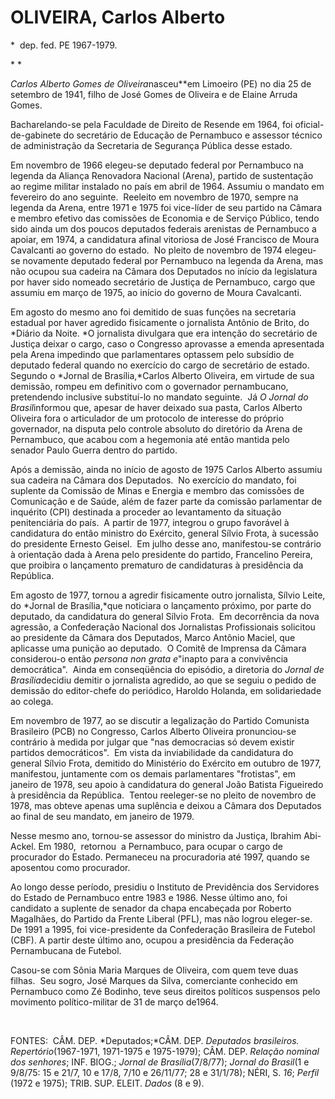 OLIVEIRA, Carlos Alberto  
==========================

\*  dep. fed. PE 1967-1979.

* *

*Carlos Alberto Gomes de Oliveira*nasceu**em Limoeiro (PE) no dia 25 de
setembro de 1941, filho de José Gomes de Oliveira e de Elaine Arruda
Gomes.

Bacharelando-se pela Faculdade de Direito de Resende em 1964, foi
oficial-de-gabinete do secretário de Educação de Pernambuco e assessor
técnico de administração da Secretaria de Segurança Pública desse
estado.

Em novembro de 1966 elegeu-se deputado federal por Pernambuco na legenda
da Aliança Renovadora Nacional (Arena), partido de sustentação ao regime
militar instalado no país em abril de 1964. Assumiu o mandato em
fevereiro do ano seguinte.  Reeleito em novembro de 1970, sempre na
legenda da Arena, entre 1971 e 1975 foi vice-líder de seu partido na
Câmara e membro efetivo das comissões de Economia e de Serviço Público,
tendo sido ainda um dos poucos deputados federais arenistas de
Pernambuco a apoiar, em 1974, a candidatura afinal vitoriosa de José
Francisco de Moura Cavalcanti ao governo do estado.  No pleito de
novembro de 1974 elegeu-se novamente deputado federal por Pernambuco na
legenda da Arena, mas não ocupou sua cadeira na Câmara dos Deputados no
início da legislatura por haver sido nomeado secretário de Justiça de
Pernambuco, cargo que assumiu em março de 1975, ao início do governo de
Moura Cavalcanti.

Em agosto do mesmo ano foi demitido de suas funções na secretaria
estadual por haver agredido fisicamente o jornalista Antônio de Brito,
do *Diário da Noite. *O jornalista divulgara que era intenção do
secretário de Justiça deixar o cargo, caso o Congresso aprovasse a
emenda apresentada pela Arena impedindo que parlamentares optassem pelo
subsídio de deputado federal quando no exercício do cargo de secretário
de estado.  Segundo o *Jornal de Brasília,*Carlos Alberto Oliveira, em
virtude de sua demissão, rompeu em definitivo com o governador
pernambucano, pretendendo inclusive substituí-lo no mandato seguinte. 
Já *O Jornal do Brasil*informou que, apesar de haver deixado sua pasta,
Carlos Alberto Oliveira fora o articulador de um protocolo de interesse
do próprio governador, na disputa pelo controle absoluto do diretório da
Arena de Pernambuco, que acabou com a hegemonia até então mantida pelo
senador Paulo Guerra dentro do partido.

Após a demissão, ainda no início de agosto de 1975 Carlos Alberto
assumiu sua cadeira na Câmara dos Deputados.  No exercício do mandato,
foi suplente da Comissão de Minas e Energia e membro das comissões de
Comunicação e de Saúde, além de fazer parte da comissão parlamentar de
inquérito (CPI) destinada a proceder ao levantamento da situação
penitenciária do país.  A partir de 1977, integrou o grupo favorável à
candidatura do então ministro do Exército, general Sílvio Frota, à
sucessão do presidente Ernesto Geisel.  Em julho desse ano,
manifestou-se contrário à orientação dada à Arena pelo presidente do
partido, Francelino Pereira, que proibira o lançamento prematuro de
candidaturas à presidência da República.

Em agosto de 1977, tornou a agredir fisicamente outro jornalista, Sílvio
Leite, do *Jornal de Brasília,*que noticiara o lançamento próximo, por
parte do deputado, da candidatura do general Sílvio Frota.  Em
decorrência da nova agressão, a Confederação Nacional dos Jornalistas
Profissionais solicitou ao presidente da Câmara dos Deputados, Marco
Antônio Maciel, que aplicasse uma punição ao deputado.  O Comitê de
Imprensa da Câmara considerou-o então *persona non grata e*"inapto para
a convivência democrática".  Ainda em conseqüência do episódio, a
diretoria do *Jornal de Brasília*decidiu demitir o jornalista agredido,
ao que se seguiu o pedido de demissão do editor-chefe do periódico,
Haroldo Holanda, em solidariedade ao colega.

Em novembro de 1977, ao se discutir a legalização do Partido Comunista
Brasileiro (PCB) no Congresso, Carlos Alberto Oliveira pronunciou-se
contrário à medida por julgar que "nas democracias só devem existir
partidos democráticos".  Em vista da inviabilidade da candidatura do
general Sílvio Frota, demitido do Ministério do Exército em outubro de
1977, manifestou, juntamente com os demais parlamentares "frotistas", em
janeiro de 1978, seu apoio à candidatura do general João Batista
Figueiredo à presidência da República.  Tentou reeleger-se no pleito de
novembro de 1978, mas obteve apenas uma suplência e deixou a Câmara dos
Deputados ao final de seu mandato, em janeiro de 1979.

Nesse mesmo ano, tornou-se assessor do ministro da Justiça, Ibrahim
Abi-Ackel. Em 1980,  retornou  a Pernambuco, para ocupar o cargo de
procurador do Estado. Permaneceu na procuradoria até 1997, quando se
aposentou como procurador.

Ao longo desse período, presidiu o Instituto de Previdência dos
Servidores do Estado de Pernambuco entre 1983 e 1986. Nesse último ano,
foi candidato a suplente de senador da chapa encabeçada por Roberto
Magalhães, do Partido da Frente Liberal (PFL), mas não logrou eleger-se.
De 1991 a 1995, foi vice-presidente da Confederação Brasileira de
Futebol (CBF). A partir deste último ano, ocupou a presidência da
Federação Pernambucana de Futebol.

Casou-se com Sônia Maria Marques de Oliveira, com quem teve duas
filhas.  Seu sogro, José Marques da Silva, comerciante conhecido em
Pernambuco como Zé Bodinho, teve seus direitos políticos suspensos pelo
movimento político-militar de 31 de março de1964.

 

FONTES:  CÂM. DEP. *Deputados;*CÂM. DEP. *Deputados brasileiros.
Repertório*(1967-1971, 1971-1975 e 1975-1979); CÂM. DEP. *Relação
nominal dos senhores*; INF. BIOG.; *Jornal de Brasília*(7/8/77); *Jornal
do Brasil*(1 e 9/8/75: 15 e 21/7, 10 e 17/8, 7/10 e 26/11/77; 28 e
31/1/78); NÉRI, S. *16*; *Perfil* (1972 e 1975); TRIB. SUP. ELEIT.
*Dados* (8 e 9).

 

 
